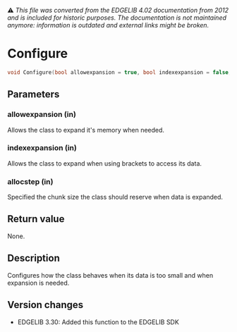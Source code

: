:warning: _This file was converted from the EDGELIB 4.02 documentation from 2012 and is included for historic purposes. The documentation is not maintained anymore: information is outdated and external links might be broken._

# Configure


```c++
void Configure(bool allowexpansion = true, bool indexexpansion = false, unsigned long allocstep = 256)
```

## Parameters
### allowexpansion (in)
Allows the class to expand it's memory when needed.

### indexexpansion (in)
Allows the class to expand when using brackets to access its data.

### allocstep (in)
Specified the chunk size the class should reserve when data is expanded.

## Return value
None.

## Description
Configures how the class behaves when its data is too small and when expansion is needed.

## Version changes
- EDGELIB 3.30: Added this function to the EDGELIB SDK

